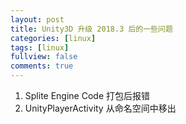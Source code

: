 ```yaml
---
layout: post
title: Unity3D 升级 2018.3 后的一些问题
categories: [linux]
tags: [linux]
fullview: false
comments: true
---
```


1. Splite Engine Code 打包后报错
2. UnityPlayerActivity 从命名空间中移出


